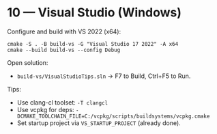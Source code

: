 # 10 — Visual Studio (Windows)

Configure and build with VS 2022 (x64):

```
cmake -S . -B build-vs -G "Visual Studio 17 2022" -A x64
cmake --build build-vs --config Debug
```

Open solution:

- `build-vs/VisualStudioTips.sln` → F7 to Build, Ctrl+F5 to Run.

Tips:

- Use clang-cl toolset: `-T clangcl`
- Use vcpkg for deps: `-DCMAKE_TOOLCHAIN_FILE=C:/vcpkg/scripts/buildsystems/vcpkg.cmake`
- Set startup project via `VS_STARTUP_PROJECT` (already done).


